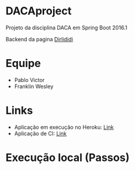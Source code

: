 # DACAproject
Projeto da disciplina DACA em Spring Boot 2016.1

Backend da pagina [Dirlididi](http://dirlididi.com/client/index.html)

# Equipe
- Pablo Victor
- Franklin Wesley

# Links
- Aplicação em execução no Heroku: [Link](https://daca.herokuapp.com/)
- Aplicação de CI: [Link](https://travis-ci.org/)

# Execução local (Passos)


